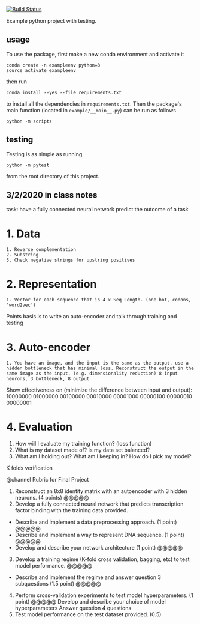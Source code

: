 [![Build
Status](https://travis-ci.org/zach-hois/NeuralNetwork.svg?branch=master)](https://travis-ci.org/zach-hois/NeuralNetwork)

Example python project with testing.

## usage

To use the package, first make a new conda environment and activate it

```
conda create -n exampleenv python=3
source activate exampleenv
```

then run

```
conda install --yes --file requirements.txt
```

to install all the dependencies in `requirements.txt`. Then the package's
main function (located in `example/__main__.py`) can be run as follows

```
python -m scripts
```

## testing

Testing is as simple as running

```
python -m pytest
```

from the root directory of this project.


## 3/2/2020 in class notes
task: have a fully connected neural network predict the outcome of a task

# 1. Data
	1. Reverse complementation
	2. Substring
	3. Check negative strings for upstring positives
# 2. Representation
	1. Vector for each sequence that is 4 x Seq Length. (one hot, codons, 'word2vec')

Points basis is to write an auto-encoder and talk through training and testing 

# 3. Auto-encoder
	1. You have an image, and the input is the same as the output, use a hidden bottleneck that has minimal loss. Reconstruct the output in the same image as the input. (e.g. dimensionality reduction) 8 input neurons, 3 bottleneck, 8 output

Show effectiveness on (minimize the difference between input and output):
10000000
01000000
00100000
00010000
00001000
00000100
00000010
00000001

# 4. Evaluation

1) How will I evaluate my training function? (loss function)
2) What is my dataset made of? Is my data set balanced?
3) What am I holding out? What am I keeping in? How do I pick my model?

K folds verification


@channel Rubric for Final Project
1. Reconstruct an 8x8 identity matrix with an autoencoder with 3 hidden neurons. (4 points) @@@@@
2. Develop a fully connected neural network that predicts transcription factor binding with the training data provided.
- Describe and implement a data preprocessing approach. (1 point) @@@@@
- Describe and implement a way to represent DNA sequence. (1 point) @@@@@
- Develop and describe your network architecture (1 point) @@@@@
3. Develop a training regime (K-fold cross validation, bagging, etc) to test model performance. @@@@@
- Describe and implement the regime and answer question 3 subquestions (1.5 point) @@@@@
4. Perform cross-validation experiments to test model hyperparameters. (1 point) @@@@@
Develop and describe your choice of model hyperparameters 
	Answer question 4 questions
5. Test model performance on the test dataset provided. (0.5) 


